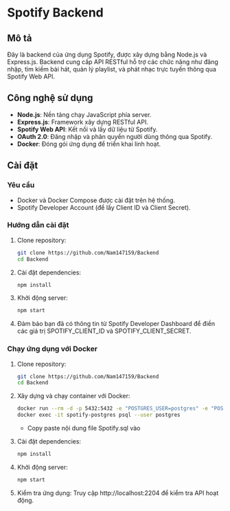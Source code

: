 # Spotify Backend

## Mô tả

Đây là backend của ứng dụng Spotify, được xây dựng bằng Node.js và Express.js. Backend cung cấp API RESTful hỗ trợ các chức năng như đăng nhập, tìm kiếm bài hát, quản lý playlist, và phát nhạc trực tuyến thông qua Spotify Web API.

## Công nghệ sử dụng

- **Node.js**: Nền tảng chạy JavaScript phía server.
- **Express.js**: Framework xây dựng RESTful API.
- **Spotify Web API**: Kết nối và lấy dữ liệu từ Spotify.
- **OAuth 2.0**: Đăng nhập và phân quyền người dùng thông qua Spotify.
- **Docker**: Đóng gói ứng dụng để triển khai linh hoạt.

## Cài đặt

### Yêu cầu

- Docker và Docker Compose được cài đặt trên hệ thống.
- Spotify Developer Account (để lấy Client ID và Client Secret).

### Hướng dẫn cài đặt

1. Clone repository:

   ```bash
   git clone https://github.com/Nam147159/Backend
   cd Backend
   ```

2. Cài đặt dependencies:

   ```bash
   npm install
   ```
   
3. Khởi động server:   

   ```bash
   npm start
   ```

4. Đảm bảo bạn đã có thông tin từ Spotify Developer Dashboard để điền các giá trị SPOTIFY_CLIENT_ID và SPOTIFY_CLIENT_SECRET.

### Chạy ứng dụng với Docker

1. Clone repository:

   ```bash
   git clone https://github.com/Nam147159/Backend
   cd Backend
   ```

2. Xây dựng và chạy container với Docker:
   
   ```bash
   docker run --rm -d -p 5432:5432 -e "POSTGRES_USER=postgres" -e "POSTGRES_PASSWORD=N@mnguyen147159" -e "POSTGRES_DB=Spotify_Backend" --name spotify-postgres postgres:16.
   docker exec -it spotify-postgres psql --user postgres                                                                                   
   ```

   - Copy paste nội dung file Spotify.sql vào

3. Cài đặt dependencies:

   ```bash
   npm install
   ```
   
4. Khởi động server:   

   ```bash
   npm start
   ```

5. Kiểm tra ứng dụng: Truy cập http://localhost:2204 để kiểm tra API hoạt động.
